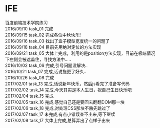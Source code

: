 # IFE
百度前端技术学院练习<br />
2016/09/10 task_01 完成<br />
2016/09/15 task_02 完成各位中秋快乐!<br />
2016/09/16 task_03 找出了盒子模型宽度统一的问题了<br />
2016/09/18 task_04 目前先用绝对定位的方法实现<br />
2016/09/21 task_05 大体上完成，利用的是position方法实现，目前在极端情况下左侧会被遮盖住，寻找方法中.....<br />
2016/10/02 task_06 完成,引号问题没解决..<br />
2016/10/21 task_07 完成,话说拖更了好久..<br />
2016/10/26 task_08 完成<br/>
2017/02/01 task_13 完成,话说新年快乐，然后js看完了准备写代码<br/>
2017/02/02 task_14 完成,今天其实是本人生日，祝自己生日快乐吧<br/> 
2017/02/04 task_15 完成<br/>
2017/02/05 task_16 完成,感觉自己还是要回去翻翻DOM那一块<br/>
2017/02/06 task_18 完成,对处理CSS那块不熟先跳过了<br/>
2017/02/07 task_17 未完成,有点小错误查不出来,等下继续<br/>
2017/02/08 task_17 大体上完成,总算弄出了点样子出来<br/>
